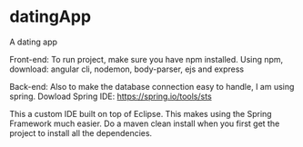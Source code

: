 # datingApp
A dating app 

Front-end:
To run project, make sure you have npm installed. Using npm, download:
angular cli, nodemon, body-parser, ejs and express


Back-end:
Also to make the database connection easy to handle, I am using spring. 
Dowload Spring IDE: https://spring.io/tools/sts

This a custom IDE built on top of Eclipse. This makes using the Spring Framework much easier.
Do a maven clean install when you first get the project to install all the dependencies. 
